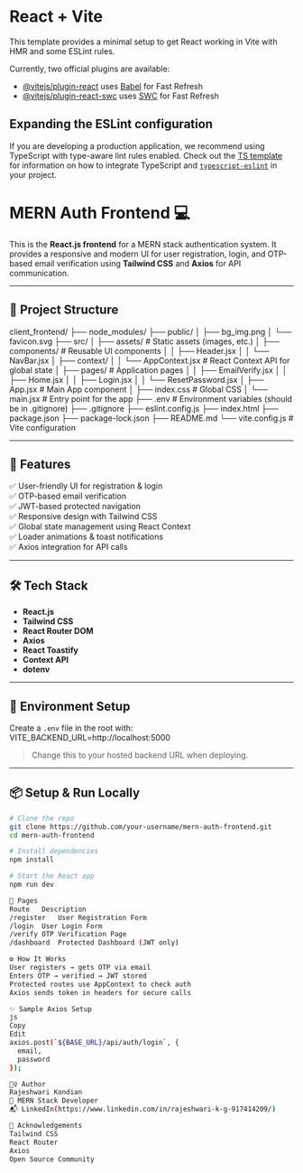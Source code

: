 # React + Vite

This template provides a minimal setup to get React working in Vite with HMR and some ESLint rules.

Currently, two official plugins are available:

- [@vitejs/plugin-react](https://github.com/vitejs/vite-plugin-react/blob/main/packages/plugin-react) uses [Babel](https://babeljs.io/) for Fast Refresh
- [@vitejs/plugin-react-swc](https://github.com/vitejs/vite-plugin-react/blob/main/packages/plugin-react-swc) uses [SWC](https://swc.rs/) for Fast Refresh

## Expanding the ESLint configuration

If you are developing a production application, we recommend using TypeScript with type-aware lint rules enabled. Check out the [TS template](https://github.com/vitejs/vite/tree/main/packages/create-vite/template-react-ts) for information on how to integrate TypeScript and [`typescript-eslint`](https://typescript-eslint.io) in your project.


# MERN Auth Frontend 💻

This is the **React.js frontend** for a MERN stack authentication system. It provides a responsive and modern UI for user registration, login, and OTP-based email verification using **Tailwind CSS** and **Axios** for API communication.

---

## 📂 Project Structure
client_frontend/
├── node_modules/
├── public/
│   ├── bg_img.png
│   └── favicon.svg
├── src/
│   ├── assets/                 # Static assets (images, etc.)
│   ├── components/             # Reusable UI components
│   │   ├── Header.jsx
│   │   └── NavBar.jsx
│   ├── context/
│   │   └── AppContext.jsx      # React Context API for global state
│   ├── pages/                  # Application pages
│   │   ├── EmailVerify.jsx
│   │   ├── Home.jsx
│   │   ├── Login.jsx
│   │   └── ResetPassword.jsx
│   ├── App.jsx                 # Main App component
│   ├── index.css               # Global CSS
│   └── main.jsx                # Entry point for the app
├── .env                        # Environment variables (should be in .gitignore)
├── .gitignore
├── eslint.config.js
├── index.html
├── package.json
├── package-lock.json
├── README.md
└── vite.config.js             # Vite configuration


---

## 🚀 Features

✅ User-friendly UI for registration & login  
✅ OTP-based email verification  
✅ JWT-based protected navigation  
✅ Responsive design with Tailwind CSS  
✅ Global state management using React Context  
✅ Loader animations & toast notifications  
✅ Axios integration for API calls  

---

## 🛠️ Tech Stack

- **React.js**
- **Tailwind CSS**
- **React Router DOM**
- **Axios**
- **React Toastify**
- **Context API**
- **dotenv**

---

## 🔗 Environment Setup

Create a `.env` file in the root with:
VITE_BACKEND_URL=http://localhost:5000


> Change this to your hosted backend URL when deploying.

---

## 📦 Setup & Run Locally

```bash
# Clone the repo
git clone https://github.com/your-username/mern-auth-frontend.git
cd mern-auth-frontend

# Install dependencies
npm install

# Start the React app
npm run dev

🧪 Pages
Route	Description
/register	User Registration Form
/login	User Login Form
/verify	OTP Verification Page
/dashboard	Protected Dashboard (JWT only)

⚙️ How It Works
User registers → gets OTP via email
Enters OTP → verified → JWT stored
Protected routes use AppContext to check auth
Axios sends token in headers for secure calls

✨ Sample Axios Setup
js
Copy
Edit
axios.post(`${BASE_URL}/api/auth/login`, {
  email,
  password
});

🙋‍♀️ Author
Rajeshwari Kondian
💼 MERN Stack Developer
📬 LinkedIn(https://www.linkedin.com/in/rajeshwari-k-g-917414209/)

🙏 Acknowledgements
Tailwind CSS
React Router
Axios
Open Source Community

